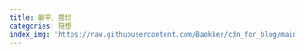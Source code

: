 ```yaml
---
title: 躺平、摆烂
categories: 随想
index_img: 'https://raw.githubusercontent.com/Baokker/cdn_for_blog/main/blog_imgs/defaultImages.jpg'
---
```

